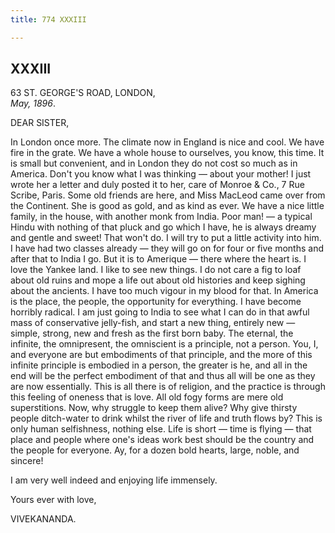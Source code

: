 ```yaml
---
title: 774 XXXIII

---
```

  

  


## XXXIII

63 ST. GEORGE'S ROAD, LONDON,  
*May, 1896*.

DEAR SISTER,

In London once more. The climate now in England is nice and cool. We
have fire in the grate. We have a whole house to ourselves, you know,
this time. It is small but convenient, and in London they do not cost so
much as in America. Don't you know what I was thinking — about your
mother! I just wrote her a letter and duly posted it to her, care of
Monroe & Co., 7 Rue Scribe, Paris. Some old friends are here, and Miss
MacLeod came over from the Continent. She is good as gold, and as kind
as ever. We have a nice little family, in the house, with another monk
from India. Poor man! — a typical Hindu with nothing of that pluck and
go which I have, he is always dreamy and gentle and sweet! That won't
do. I will try to put a little activity into him. I have had two classes
already — they will go on for four or five months and after that to
India I go. But it is to Amerique — there where the heart is. I love the
Yankee land. I like to see new things. I do not care a fig to loaf about
old ruins and mope a life out about old histories and keep sighing about
the ancients. I have too much vigour in my blood for that. In America is
the place, the people, the opportunity for everything. I have become
horribly radical. I am just going to India to see what I can do in that
awful mass of conservative jelly-fish, and start a new thing, entirely
new — simple, strong, new and fresh as the first born baby. The eternal,
the infinite, the omnipresent, the omniscient is a principle, not a
person. You, I, and everyone are but embodiments of that principle, and
the more of this infinite principle is embodied in a person, the greater
is he, and all in the end will be the perfect embodiment of that and
thus all will be one as they are now essentially. This is all there is
of religion, and the practice is through this feeling of oneness that is
love. All old fogy forms are mere old superstitions. Now, why struggle
to keep them alive? Why give thirsty people ditch-water to drink whilst
the river of life and truth flows by? This is only human selfishness,
nothing else. Life is short — time is flying — that place and people
where one's ideas work best should be the country and the people for
everyone. Ay, for a dozen bold hearts, large, noble, and sincere!

I am very well indeed and enjoying life immensely.

Yours ever with love,

VIVEKANANDA.